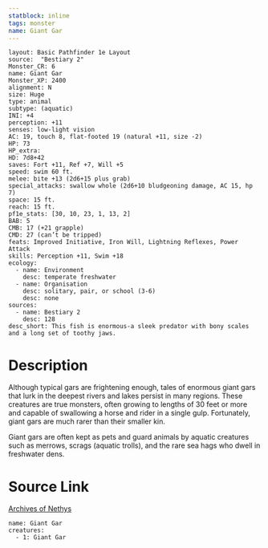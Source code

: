 ```yaml
---
statblock: inline
tags: monster
name: Giant Gar
---
```

```statblock
layout: Basic Pathfinder 1e Layout
source:  "Bestiary 2"
Monster_CR: 6
name: Giant Gar
Monster_XP: 2400
alignment: N
size: Huge
type: animal
subtype: (aquatic)
INI: +4
perception: +11
senses: low-light vision
AC: 19, touch 8, flat-footed 19 (natural +11, size -2)
HP: 73
HP_extra: 
HD: 7d8+42
saves: Fort +11, Ref +7, Will +5
speed: swim 60 ft.
melee: bite +13 (2d6+15 plus grab)
special_attacks: swallow whole (2d6+10 bludgeoning damage, AC 15, hp 7)
space: 15 ft.
reach: 15 ft.
pf1e_stats: [30, 10, 23, 1, 13, 2]
BAB: 5
CMB: 17 (+21 grapple)
CMD: 27 (can’t be tripped)
feats: Improved Initiative, Iron Will, Lightning Reflexes, Power Attack
skills: Perception +11, Swim +18
ecology:
  - name: Environment
    desc: temperate freshwater
  - name: Organisation
    desc: solitary, pair, or school (3-6)
    desc: none
sources:
  - name: Bestiary 2
    desc: 128
desc_short: This fish is enormous-a sleek predator with bony scales and a long set of toothy jaws.
```
# Description
Although typical gars are frightening enough, tales of enormous giant gars that lurk in the deepest rivers and lakes persist in many regions. These creatures are true monsters, often growing to lengths of 30 feet or more and capable of swallowing a horse and rider in a single gulp. Fortunately, giant gars are much rarer than their smaller kin.

Giant gars are often kept as pets and guard animals by aquatic creatures such as merrows, scrags (aquatic trolls), and the rare sea hags who dwell in freshwater dens.
# Source Link
[Archives of Nethys](https://aonprd.com/MonsterDisplay.aspx?ItemName=Giant%20Gar)
```encounter-table
name: Giant Gar
creatures:
  - 1: Giant Gar
```
